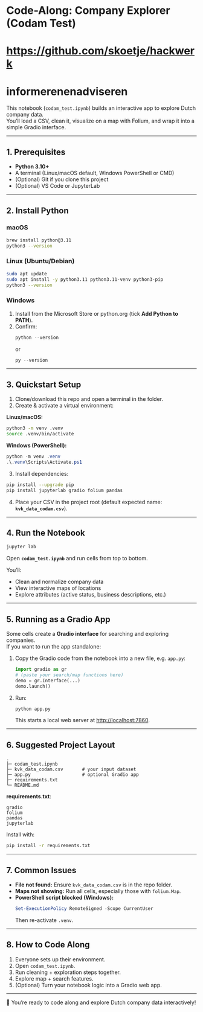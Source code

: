 # Code-Along: Company Explorer (Codam Test)
# https://github.com/skoetje/hackwerk
# informerenenadviseren
This notebook (`codam_test.ipynb`) builds an interactive app to explore Dutch company data.  
You’ll load a CSV, clean it, visualize on a map with Folium, and wrap it into a simple Gradio interface.

---

## 1. Prerequisites

- **Python 3.10+**  
- A terminal (Linux/macOS default, Windows PowerShell or CMD)  
- (Optional) Git if you clone this project  
- (Optional) VS Code or JupyterLab  

---

## 2. Install Python

### macOS
```bash
brew install python@3.11
python3 --version
```

### Linux (Ubuntu/Debian)
```bash
sudo apt update
sudo apt install -y python3.11 python3.11-venv python3-pip
python3 --version
```

### Windows
1. Install from the Microsoft Store or python.org (tick **Add Python to PATH**).
2. Confirm:
   ```powershell
   python --version
   ```
   or  
   ```powershell
   py --version
   ```

---

## 3. Quickstart Setup

1. Clone/download this repo and open a terminal in the folder.  
2. Create & activate a virtual environment:  

**Linux/macOS:**
```bash
python3 -m venv .venv
source .venv/bin/activate
```

**Windows (PowerShell):**
```powershell
python -m venv .venv
.\.venv\Scripts\Activate.ps1
```

3. Install dependencies:
```bash
pip install --upgrade pip
pip install jupyterlab gradio folium pandas
```

4. Place your CSV in the project root (default expected name: **`kvk_data_codam.csv`**).

---

## 4. Run the Notebook

```bash
jupyter lab
```

Open **`codam_test.ipynb`** and run cells from top to bottom.  

You’ll:  
- Clean and normalize company data  
- View interactive maps of locations  
- Explore attributes (active status, business descriptions, etc.)

---

## 5. Running as a Gradio App

Some cells create a **Gradio interface** for searching and exploring companies.  
If you want to run the app standalone:

1. Copy the Gradio code from the notebook into a new file, e.g. `app.py`:
   ```python
   import gradio as gr
   # (paste your search/map functions here)
   demo = gr.Interface(...)
   demo.launch()
   ```

2. Run:
   ```bash
   python app.py
   ```
   This starts a local web server at [http://localhost:7860](http://localhost:7860).

---

## 6. Suggested Project Layout

```
.
├─ codam_test.ipynb
├─ kvk_data_codam.csv       # your input dataset
├─ app.py                   # optional Gradio app
├─ requirements.txt
└─ README.md
```

**requirements.txt**:
```
gradio
folium
pandas
jupyterlab
```

Install with:
```bash
pip install -r requirements.txt
```

---

## 7. Common Issues

- **File not found:** Ensure `kvk_data_codam.csv` is in the repo folder.  
- **Maps not showing:** Run all cells, especially those with `folium.Map`.  
- **PowerShell script blocked (Windows):**  
  ```powershell
  Set-ExecutionPolicy RemoteSigned -Scope CurrentUser
  ```
  Then re-activate `.venv`.

---

## 8. How to Code Along

1. Everyone sets up their environment.  
2. Open `codam_test.ipynb`.  
3. Run cleaning + exploration steps together.  
4. Explore map + search features.  
5. (Optional) Turn your notebook logic into a Gradio web app.  

---

🚀 You’re ready to code along and explore Dutch company data interactively!  
